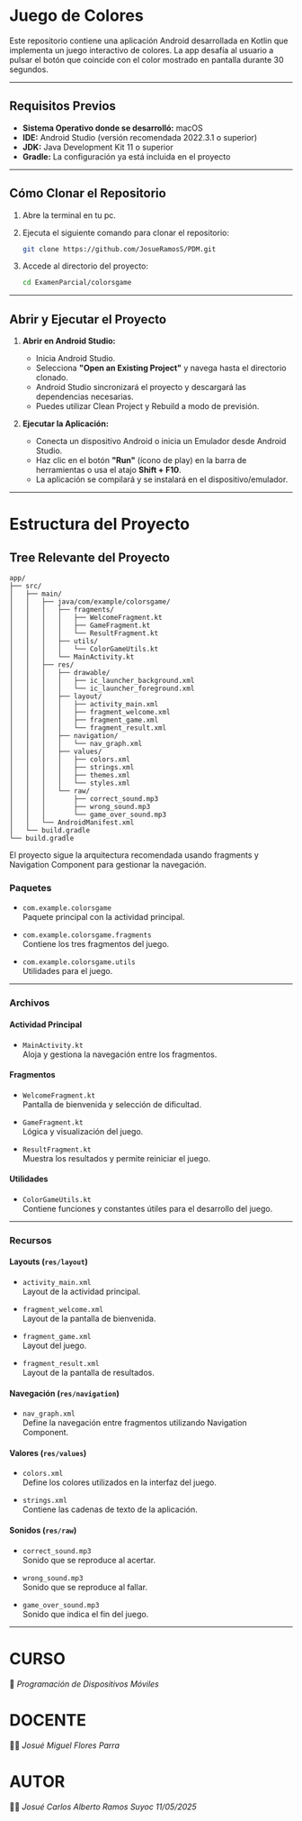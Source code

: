 # Juego de Colores

Este repositorio contiene una aplicación Android desarrollada en Kotlin que implementa un juego interactivo de colores. La app desafía al usuario a pulsar el botón que coincide con el color mostrado en pantalla durante 30 segundos.

---

## Requisitos Previos

- **Sistema Operativo donde se desarrolló:** macOS
- **IDE:** Android Studio (versión recomendada 2022.3.1 o superior)
- **JDK:** Java Development Kit 11 o superior
- **Gradle:** La configuración ya está incluida en el proyecto

---

## Cómo Clonar el Repositorio

1. Abre la terminal en tu pc.
2. Ejecuta el siguiente comando para clonar el repositorio:

   ```bash
   git clone https://github.com/JosueRamosS/PDM.git
   ```

3. Accede al directorio del proyecto:

   ```bash
   cd ExamenParcial/colorsgame
   ```

---

## Abrir y Ejecutar el Proyecto

1. **Abrir en Android Studio:**

   - Inicia Android Studio.
   - Selecciona **"Open an Existing Project"** y navega hasta el directorio clonado.
   - Android Studio sincronizará el proyecto y descargará las dependencias necesarias.
   - Puedes utilizar Clean Project y Rebuild a modo de previsión.

2. **Ejecutar la Aplicación:**
   - Conecta un dispositivo Android o inicia un Emulador desde Android Studio.
   - Haz clic en el botón **"Run"** (ícono de play) en la barra de herramientas o usa el atajo **Shift + F10**.
   - La aplicación se compilará y se instalará en el dispositivo/emulador.

---

# Estructura del Proyecto

## Tree Relevante del Proyecto

```
app/
├── src/
│   ├── main/
│   │   ├── java/com/example/colorsgame/
│   │   │   ├── fragments/
│   │   │   │   ├── WelcomeFragment.kt
│   │   │   │   ├── GameFragment.kt
│   │   │   │   └── ResultFragment.kt
│   │   │   ├── utils/
│   │   │   │   └── ColorGameUtils.kt
│   │   │   └── MainActivity.kt
│   │   ├── res/
│   │   │   ├── drawable/
│   │   │   │   ├── ic_launcher_background.xml
│   │   │   │   └── ic_launcher_foreground.xml
│   │   │   ├── layout/
│   │   │   │   ├── activity_main.xml
│   │   │   │   ├── fragment_welcome.xml
│   │   │   │   ├── fragment_game.xml
│   │   │   │   └── fragment_result.xml
│   │   │   ├── navigation/
│   │   │   │   └── nav_graph.xml
│   │   │   ├── values/
│   │   │   │   ├── colors.xml
│   │   │   │   ├── strings.xml
│   │   │   │   ├── themes.xml
│   │   │   │   └── styles.xml
│   │   │   └── raw/
│   │   │       ├── correct_sound.mp3
│   │   │       ├── wrong_sound.mp3
│   │   │       └── game_over_sound.mp3
│   │   └── AndroidManifest.xml
│   └── build.gradle
└── build.gradle
```

El proyecto sigue la arquitectura recomendada usando fragments y Navigation Component para gestionar la navegación.

### Paquetes

- `com.example.colorsgame`  
  Paquete principal con la actividad principal.

- `com.example.colorsgame.fragments`  
  Contiene los tres fragmentos del juego.

- `com.example.colorsgame.utils`  
  Utilidades para el juego.

---

### Archivos

#### Actividad Principal

- `MainActivity.kt`  
  Aloja y gestiona la navegación entre los fragmentos.

#### Fragmentos

- `WelcomeFragment.kt`  
  Pantalla de bienvenida y selección de dificultad.

- `GameFragment.kt`  
  Lógica y visualización del juego.

- `ResultFragment.kt`  
  Muestra los resultados y permite reiniciar el juego.

#### Utilidades

- `ColorGameUtils.kt`  
  Contiene funciones y constantes útiles para el desarrollo del juego.

---

### Recursos

#### Layouts (`res/layout`)

- `activity_main.xml`  
  Layout de la actividad principal.

- `fragment_welcome.xml`  
  Layout de la pantalla de bienvenida.

- `fragment_game.xml`  
  Layout del juego.

- `fragment_result.xml`  
  Layout de la pantalla de resultados.

#### Navegación (`res/navigation`)

- `nav_graph.xml`  
  Define la navegación entre fragmentos utilizando Navigation Component.

#### Valores (`res/values`)

- `colors.xml`  
  Define los colores utilizados en la interfaz del juego.

- `strings.xml`  
  Contiene las cadenas de texto de la aplicación.

#### Sonidos (`res/raw`)

- `correct_sound.mp3`  
  Sonido que se reproduce al acertar.

- `wrong_sound.mp3`  
  Sonido que se reproduce al fallar.

- `game_over_sound.mp3`  
  Sonido que indica el fin del juego.

---

# CURSO

📱 _Programación de Dispositivos Móviles_

# DOCENTE

👨‍🏫 _Josué Miguel Flores Parra_

# AUTOR

🧑‍💻 _Josué Carlos Alberto Ramos Suyoc
11/05/2025_
